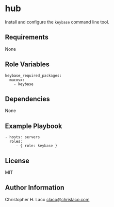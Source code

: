 hub
===

Install and configure the `keybase` command line tool.

Requirements
------------

None

Role Variables
--------------

    keybase_required_packages:
      macosx:
        - keybase

Dependencies
------------

None

Example Playbook
----------------

    - hosts: servers
      roles:
         - { role: keybase }

License
-------

MIT

Author Information
------------------

Christopher H. Laco <claco@chrislaco.com>
